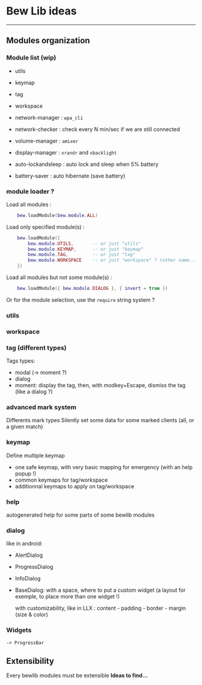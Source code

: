 # Bew Lib ideas

------------------------------------------------------------------------------------------

## Modules organization

### Module list (wip)

- utils
- keymap
- tag
- workspace



- network-manager : `wpa_cli`
- network-checker : check every N min/sec if we are still connected

- volume-manager : `amixer`
- display-manager : `xrandr` and `xbacklight`


- auto-lockandsleep : auto lock and sleep when 5% battery
- battery-saver : auto hibernate (save battery)




### module loader ?


Load all modules :

```lua
	bew.loadModule(bew.module.ALL)
```

Load only specified module(s) :

```lua
	bew.loadModule({
		bew.module.UTILS,		-- or just "utils"
		bew.module.KEYMAP,		-- or just "keymap"
		bew.module.TAG,			-- or just "tag"
		bew.module.WORKSPACE	-- or just "workspace" ? (other name...)
	})
```

Load all modules but not some module(s) :

```lua
	bew.loadModule({ bew.module.DIALOG }, { invert = true })
```

Or for the module selection, use the `require` string system ?


### utils



### workspace



### tag (different types)


Tags types:
* modal (-> moment ?)
* dialog
* moment: display the tag, then, with modkey+Escape, dismiss the tag (like a dialog ?)


### advanced mark system

Differents mark types
Silently set some data for some marked clients (all, or a given match)



### keymap

Define multiple keymap
 - one safe keymap, with very basic mapping for emergency (with an help popup !)
 - common keymaps for tag/workspace
 - additionnal keymaps to apply on tag/workspace



### help

autogenerated help for some parts of some bewlib modules


### dialog

like in android:
* AlertDialog
* ProgressDialog
* InfoDialog
* BaseDialog: with a space, where to put a custom widget (a layout for exemple, to place more than one widget !)

	with customizability, like in LLX : content - padding - border - margin (size & color)




### Widgets

	-> ProgressBar





## Extensibility

Every bewlib modules must be extensible
**Ideas to find...**
